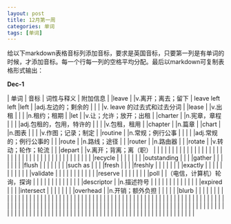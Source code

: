 ```yaml
---
layout: post
title: 12月第一周
categories: 单词
tags: [单词]
---
```


给以下markdown表格音标列添加音标，要求是英国音标，只要第一列是有单词的时候，才添加音标。每一个行每一列的空格平均分配。最后以markdown可复制表格形式输出：

**Dec-1**

| 单词          | 音标                  | 词性与释义                       | 附加信息                        |
|leave             |                   |v.离开；离去；留下                      | leave left left
|left             |                   |adj.左边的；剩余的                      |
|             |                   |v. leave 的过去式和过去分词                      |
|lease             |                   |v.出租                      |
|             |                   |n.租约；租期                      |
|let             |                   |v.让；允许；放开；出租                      |
|charter             |                   |n.宪章，章程                      |
|             |                   |adj.包租的，包用，特许的                      |
|             |                   |v.包租，租用                      |
|chapter             |                   |n.篇章                      |
|chart             |                   |n.图表                      |
|                  |                   |v.作图；记录；制定                      |
|routine           |                   |n.常规；例行公事 |                    |
|             |                   |adj.常规的；例行公事的                      |            |
|route             |                   |n.路线；途径                      |            |
|router             |                   |n.路由器                      |            |
|rotate             |                   |v.转动；轮作；轮流                      |            |
|depart             |                   |v.离开；背离；离（职）                      |            |
|             |                   |                      |            |
|             |                   |                      |            |
|             |                   |                      |            |
|             |                   |                      |            |
|             |                   |                      |            |
|             |                   |                      |            |
|             |                   |                      |            |
|             |                   |                      |            |
|recycle             |                   |                      |
|             |                   |                      |
|outstanding             |                   |                      |
|gather             |                   |                      |
|             |                   |                      |
|flush             |                   |                      |
|             |                   |                      |
|such as             |                   |                      |
|fresh             |                   |                      |
|freshly             |                   |                      |
|             |                   |                      |
|exactly             |                   |                      |
|             |                   |                      |
|             |                   |                      |
|validate             |                   |                      |
|             |                   |                      |
|             |                   |                      |
|reserve             |                   |                      |
|             |                   |                      |
|poll             |                   |（电信，计算机）轮询，探询                      |
|             |                   |                      |
|             |                   |                      |
|             |                   |                      |
|descriptor             |                   |n.描述符号                      |
|             |                   |                      |
|             |                   |                      |
|             |                   |                      |
|expired             |                   |                      |
|intersect             |                   |                      |
|             |                   |                      |
|overhead             |                   |n.开销；额外负担                      |
|             |                   |                      |
|blurb             |                   |                      |
|             |                   |                      |            |
|             |                   |                      |            |
|             |                   |                      |            |
|             |                   |                      |            |
|             |                   |                      |            |
|             |                   |                      |            |
|             |                   |                      |            |
|             |                   |                      |            |
|             |                   |                      |            |
|             |                   |                      |            |
|             |                   |                      |            |
|             |                   |                      |            |
|             |                   |                      |            |
|             |                   |                      |            |
|             |                   |                      |            |
|             |                   |                      |            |
|             |                   |                      |            |
|             |                   |                      |            |
|             |                   |                      |            |
|             |                   |                      |            |
|             |                   |                      |            |
|             |                   |                      |            |
|             |                   |                      |
|             |                   |                      |
|             |                   |                      |
|             |                   |                      |
|             |                   |                      |
|             |                   |                      |
|             |                   |                      |
|             |                   |                      |
|             |                   |                      |
|             |                   |                      |
|             |                   |                      |
|             |                   |                      |
|             |                   |                      |
|             |                   |                      |
|             |                   |                      |
|             |                   |                      |

